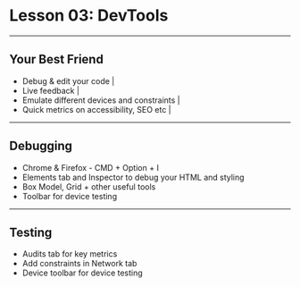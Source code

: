 # Lesson 03: DevTools

---

## Your Best Friend

- Debug & edit your code |
- Live feedback |
- Emulate different devices and constraints |
- Quick metrics on accessibility, SEO etc |

---

## Debugging

- Chrome & Firefox - CMD + Option + I
- Elements tab and Inspector to debug your HTML and styling
- Box Model, Grid + other useful tools
- Toolbar for device testing

---

## Testing

- Audits tab for key metrics
- Add constraints in Network tab
- Device toolbar for device testing

